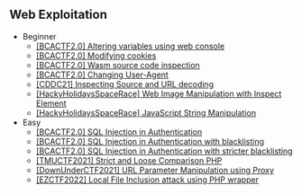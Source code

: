 ## Web Exploitation
- Beginner
  - [[BCACTF2.0] Altering variables using web console](https://github.com/Rookie441/CTF/blob/main/Storage/Writeups/BCACTF2.0_Writeup.md#countdown-timer)
  - [[BCACTF2.0] Modifying cookies](https://github.com/Rookie441/CTF/blob/main/Storage/Writeups/BCACTF2.0_Writeup.md#home-automation)
  - [[BCACTF2.0] Wasm source code inspection](https://github.com/Rookie441/CTF/blob/main/Storage/Writeups/BCACTF2.0_Writeup.md#wasm-protected-site-1)
  - [[BCACTF2.0] Changing User-Agent](https://github.com/Rookie441/CTF/blob/main/Storage/Writeups/BCACTF2.0_Writeup.md#agent-gerald)
  - [[CDDC21] Inspecting Source and URL decoding](https://github.com/Rookie441/CTF/blob/main/Storage/Writeups/CDDC21_Writeup.md#accesskey)
  - [[HackyHolidaysSpaceRace] Web Image Manipulation with Inspect Element](https://github.com/Rookie441/CTF/blob/main/Storage/Writeups/Hacky_Holidays_Space_Race_Writeup.md#teaser-su-admin)
  - [[HackyHolidaysSpaceRace] JavaScript String Manipulation](https://github.com/Rookie441/CTF/blob/main/Storage/Writeups/Hacky_Holidays_Space_Race_Writeup.md#invite-only)
- Easy
  - [[BCACTF2.0] SQL Injection in Authentication](https://github.com/Rookie441/CTF/blob/main/Storage/Writeups/BCACTF2.0_Writeup.md#movie-login-1)
  - [[BCACTF2.0] SQL Injection in Authentication with blacklisting](https://github.com/Rookie441/CTF/blob/main/Storage/Writeups/BCACTF2.0_Writeup.md#movie-login-2)
  - [[BCACTF2.0] SQL Injection in Authentication with stricter blacklisting](https://github.com/Rookie441/CTF/blob/main/Storage/Writeups/BCACTF2.0_Writeup.md#movie-login-3)
  - [[TMUCTF2021] Strict and Loose Comparison PHP](https://github.com/Rookie441/CTF/blob/main/Storage/Writeups/TMUCTF2021_Writeup.md#login)
  - [[DownUnderCTF2021] URL Parameter Manipulation using Proxy](https://github.com/Rookie441/CTF/blob/main/Storage/Writeups/DownUnderCTF2021_Writeup.md#inside-out)
  - [[EZCTF2022] Local File Inclusion attack using PHP wrapper](https://github.com/Rookie441/CTF/blob/main/Storage/Writeups/EZCTF2022_Writeup.md#i-made-a-blog)
